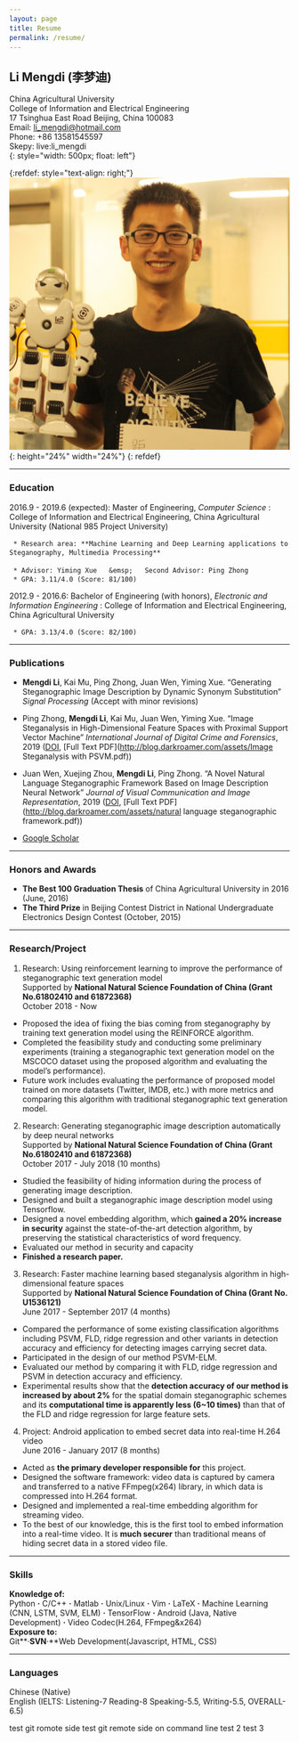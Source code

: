 ```yaml
---
layout: page
title: Resume
permalink: /resume/
---
```


## Li Mengdi (李梦迪)

China Agricultural University <br/>
College of Information and Electrical Engineering <br/>
17 Tsinghua East Road Beijing, China 100083 <br/>
Email: li_mengdi@hotmail.com <br/>
Phone: +86 13581545597 <br/>
Skepy: live:li_mengdi <br/>
{: style="width: 500px; float: left"}

{:refdef: style="text-align: right;"}
![](./assets/resume_photo2.jpg){: height="24%" width="24%"}
{: refdef}


***
### Education

2016.9 - 2019.6 (expected):   Master of Engineering, *Computer Science*
:   College of Information and Electrical Engineering, China Agricultural University (National 985 Project University)

     * Research area: **Machine Learning and Deep Learning applications to Steganography, Multimedia Processing**

     * Advisor: Yiming Xue   &emsp;   Second Advisor: Ping Zhong
     * GPA: 3.11/4.0 (Score: 81/100)


2012.9 - 2016.6:   Bachelor of Engineering (with honors), *Electronic and Information Engineering*
:   College of Information and Electrical Engineering, China Agricultural University 

     * GPA: 3.13/4.0 (Score: 82/100)


***
### Publications
* **Mengdi Li**, Kai Mu, Ping Zhong, Juan Wen, Yiming Xue. “Generating Steganographic Image Description by Dynamic Synonym Substitution” *Signal Processing* (Accept with minor revisions)

* Ping Zhong, **Mengdi Li**, Kai Mu, Juan Wen, Yiming Xue. “Image Steganalysis in High-Dimensional Feature Spaces with Proximal Support Vector Machine” *International Journal of Digital Crime and Forensics*, 2019 ([DOI](http://doi.org/10.4018/IJDCF.2019010106), [Full Text PDF](http://blog.darkroamer.com/assets/Image Steganalysis with PSVM.pdf))

* Juan Wen, Xuejing Zhou, **Mengdi Li**, Ping Zhong. “A Novel Natural Language Steganographic Framework Based on Image Description Neural Network” *Journal of Visual Communication and Image Representation*, 2019 ([DOI](https://doi.org/10.1016/j.jvcir.2019.03.016), [Full Text PDF](http://blog.darkroamer.com/assets/natural language steganographic framework.pdf))<br/>
* [Google Scholar](https://scholar.google.co.jp/citations?user=0W7UjrcAAAAJ&hl=en)

***
### Honors and Awards
* **The Best 100 Graduation Thesis** of China Agricultural University in 2016 (June, 2016)
* **The Third Prize** in Beijing Contest District in National Undergraduate Electronics Design Contest (October, 2015)

***
### Research/Project

1. Research: Using reinforcement learning to improve the performance of steganographic text generation model<br/>
Supported by **National Natural Science Foundation of China (Grant No.61802410 and 61872368)**<br/>
October 2018 - Now
* Proposed the idea of fixing the bias coming from steganography by training text generation model using the REINFORCE algorithm.
* Completed the feasibility study and conducting some preliminary experiments (training a steganographic text generation model on the MSCOCO dataset using the proposed algorithm and evaluating the model’s performance).
* Future work includes evaluating the performance of proposed model trained on more datasets (Twitter, IMDB, etc.) with more metrics and comparing this algorithm with traditional steganographic text generation model.

2. Research: Generating steganographic image description automatically by deep neural networks<br/>
Supported by **National Natural Science Foundation of China (Grant No.61802410 and 61872368)**<br/>
October 2017 - July 2018 (10 months)
* Studied the feasibility of hiding information during the process of generating image description. 
* Designed and built a steganographic image description model using Tensorflow.
* Designed a novel embedding algorithm, which **gained a 20% increase in security** against the state-of-the-art detection algorithm, by preserving the statistical characteristics of word frequency. 
* Evaluated our method in security and capacity
* **Finished a research paper.**

3. Research: Faster machine learning based steganalysis algorithm in high-dimensional feature spaces<br/>
Supported by **National Natural Science Foundation of China (Grant No. U1536121)** <br/>
June 2017 - September 2017 (4 months)
* Compared the performance of some existing classification algorithms including PSVM, FLD, ridge regression and other variants in detection accuracy and efficiency for detecting images carrying secret data. 
* Participated in the design of our method PSVM-ELM. 
* Evaluated our method by comparing it with FLD, ridge regression and PSVM in detection accuracy and efficiency. 
* Experimental results show that the **detection accuracy of our method is increased by about 2%** for the spatial domain steganographic schemes and its **computational time is apparently less (6~10 times)** than that of the FLD and ridge regression for large feature sets. 

4. Project: Android application to embed secret data into real-time H.264 video<br/>
June 2016 - January 2017 (8 months)<br/>
* Acted as **the primary developer responsible for** this project.
* Designed the software framework: video data is captured by camera and transferred to a native FFmpeg(x264) library, in which data is compressed into H.264 format.
* Designed and implemented a real-time embedding algorithm for streaming video.
* To the best of our knowledge, this is the first tool to embed information into a real-time video. It is **much securer** than traditional means of hiding secret data in a stored video file.

***
### Skills
**Knowledge of:**<br/>
Python **·** C/C++ **·** Matlab **·** Unix/Linux **·** Vim **·** LaTeX **·** Machine Learning (CNN, LSTM, SVM, ELM) **·** TensorFlow **·** Android (Java, Native Development) **·** Video Codec(H.264, FFmpeg&x264)<br/>
**Exposure to:**<br/>
Git**·**SVN**·**Web Development(Javascript, HTML, CSS)

***
### Languages
Chinese (Native)<br/>
English (IELTS: Listening-7 Reading-8 Speaking-5.5, Writing-5.5, OVERALL-6.5)

test git romote side
test git remote side on command line
test 2
test 3
